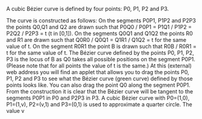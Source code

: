 
A cubic B&#233;zier curve is defined by four points: P0, P1, P2 and P3.

The curve is constructed as follows:
On the segments P0P1, P1P2 and P2P3 the points Q0,Q1 and Q2 are drawn such that
P0Q0 / P0P1 = P1Q1 / P1P2 = P2Q2 / P2P3 = t (t in [0,1]).
On the segments Q0Q1 and Q1Q2 the points R0 and R1 are drawn such that
Q0R0  / Q0Q1 = Q1R1 / Q1Q2 = t for the same value of t.
On the segment R0R1 the point B is drawn such that R0B / R0R1 = t for the same value of t.
The B&#233;zier curve defined by the points P0, P1, P2, P3 is the locus of B as Q0 takes all possible positions on the segment P0P1.
(Please note that for all points the value of t is the same.)
At this (external) web address you will find an applet that allows you to drag the points P0, P1, P2 and P3 to see what the B&#233;zier curve (green curve) defined by those points looks like. You can also drag the point Q0 along the segment P0P1.
From the construction it is clear that the B&#233;zier curve will be tangent to the segments P0P1 in P0 and P2P3 in P3.
A cubic B&#233;zier curve with P0=(1,0), P1=(1,v), P2=(v,1) and P3=(0,1) is used to approximate a quarter circle.
The value v